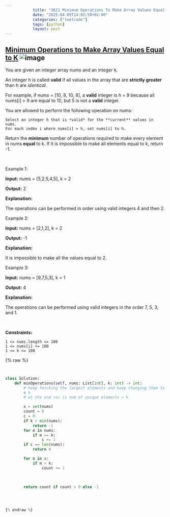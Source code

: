 ```yaml
---
            title: "3621 Minimum Operations To Make Array Values Equal To K"
            date: "2025-04-09T14:02:58+02:00"
            categories: ["leetcode"]
            tags: [python]
            layout: post
---
```

            
## [Minimum Operations to Make Array Values Equal to K](https://leetcode.com/problems/minimum-operations-to-make-array-values-equal-to-k) ![image](https://img.shields.io/badge/Difficulty-Easy-brightgreen)

You are given an integer array nums and an integer k.

An integer h is called **valid** if all values in the array that are **strictly greater** than h are *identical*.

For example, if nums = [10, 8, 10, 8], a **valid** integer is h = 9 because all nums[i] > 9 are equal to 10, but 5 is not a **valid** integer.

You are allowed to perform the following operation on nums:

	Select an integer h that is *valid* for the **current** values in nums.
	For each index i where nums[i] > h, set nums[i] to h.

Return the **minimum** number of operations required to make every element in nums **equal** to k. If it is impossible to make all elements equal to k, return -1.

 

Example 1:

**Input:** nums = [5,2,5,4,5], k = 2

**Output:** 2

**Explanation:**

The operations can be performed in order using valid integers 4 and then 2.

Example 2:

**Input:** nums = [2,1,2], k = 2

**Output:** -1

**Explanation:**

It is impossible to make all the values equal to 2.

Example 3:

**Input:** nums = [9,7,5,3], k = 1

**Output:** 4

**Explanation:**

The operations can be performed using valid integers in the order 7, 5, 3, and 1.

 

**Constraints:**

	1 <= nums.length <= 100 
	1 <= nums[i] <= 100
	1 <= k <= 100

{% raw %}


````python


class Solution:
    def minOperations(self, nums: List[int], k: int) -> int:
        # keep fetching the largest elements and keep changing them to 
        # h
        # at the end res is num of unique elements > k

        s = set(nums)
        count = 0
        c = 0
        if k > min(nums):
            return -1
        for m in nums:
            if m == k:
                c += 1
        if c == len(nums):
            return 0

        for m in s:
            if m > k:
                count += 1
            
            
       
        return count if count > 0 else -1

        


{% endraw %}
